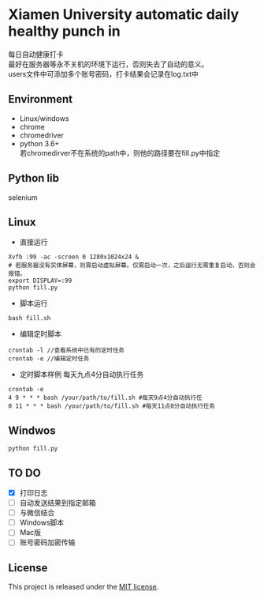 # Xiamen University automatic daily healthy punch in 
每日自动健康打卡<br>
最好在服务器等永不关机的环境下运行，否则失去了自动的意义。<br>
users文件中可添加多个账号密码，打卡结果会记录在log.txt中

## Environment
* Linux/windows <br>
* chrome <br>
* chromedriver <br>
* python 3.6+ <br>
若chromedirver不在系统的path中，则他的路径要在fill.py中指定

## Python lib
selenium

## Linux
* 直接运行
```
Xvfb :99 -ac -screen 0 1280x1024x24 & 
# 若服务器没有实体屏幕，则需启动虚拟屏幕。仅需启动一次，之后运行无需重复启动，否则会报错。
export DISPLAY=:99
python fill.py
```

* 脚本运行
```
bash fill.sh 
```

* 编辑定时脚本
```
crontab -l //查看系统中已有的定时任务
crontab -e //编辑定时任务
```

* 定时脚本样例 每天九点4分自动执行任务
```
crontab -e
4 9 * * * bash /your/path/to/fill.sh #每天9点4分自动执行任
0 11 * * * bash /your/path/to/fill.sh #每天11点0分自动执行任务
```

## Windwos
```
python fill.py
```
## TO DO
- [x] 打印日志 <br>
- [ ] 自动发送结果到指定邮箱 <br>
- [ ] 与微信结合<br>
- [ ] Windows脚本<br>
- [ ] Mac版<br>
- [ ] 账号密码加密传输<br>

## License

This project is released under the [MIT license](LICENSE).
